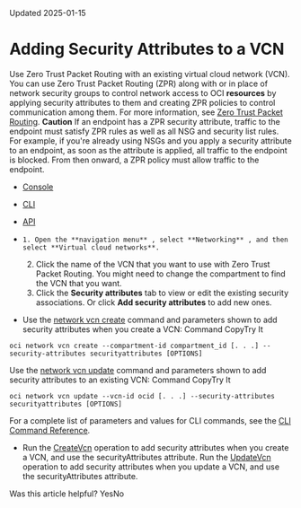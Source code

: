 Updated 2025-01-15
# Adding Security Attributes to a VCN
Use Zero Trust Packet Routing with an existing virtual cloud network (VCN). 
You can use Zero Trust Packet Routing (ZPR) along with or in place of network security groups to control network access to OCI **resources** by applying security attributes to them and creating ZPR policies to control communication among them. For more information, see [Zero Trust Packet Routing](https://docs.oracle.com/iaas/Content/zero-trust-packet-routing/home.htm). 
**Caution** If an endpoint has a ZPR security attribute, traffic to the endpoint must satisfy ZPR rules as well as all NSG and security list rules. For example, if you're already using NSGs and you apply a security attribute to an endpoint, as soon as the attribute is applied, all traffic to the endpoint is blocked. From then onward, a ZPR policy must allow traffic to the endpoint.
  * [Console](https://docs.oracle.com/en-us/iaas/Content/Network/Tasks/manage_sec_assn_vcn.htm)
  * [CLI](https://docs.oracle.com/en-us/iaas/Content/Network/Tasks/manage_sec_assn_vcn.htm)
  * [API](https://docs.oracle.com/en-us/iaas/Content/Network/Tasks/manage_sec_assn_vcn.htm)


  *     1. Open the **navigation menu** , select **Networking** , and then select **Virtual cloud networks**.
    2. Click the name of the VCN that you want to use with Zero Trust Packet Routing. You might need to change the compartment to find the VCN that you want.
    3. Click the **Security attributes** tab to view or edit the existing security associations. Or click **Add security attributes** to add new ones.
  * Use the [network vcn create](https://docs.oracle.com/iaas/tools/oci-cli/latest/oci_cli_docs/cmdref/network/vcn/create.html) command and parameters shown to add security attributes when you create a VCN:
Command
CopyTry It
```
oci network vcn create --compartment-id compartment_id [. . .] --security-attributes securityattributes [OPTIONS]
```

Use the [network vcn update](https://docs.oracle.com/iaas/tools/oci-cli/latest/oci_cli_docs/cmdref/network/vcn/update.html) command and parameters shown to add security attributes to an existing VCN:
Command
CopyTry It
```
oci network vcn update --vcn-id ocid [. . .] --security-attributes securityattributes [OPTIONS] 
```

For a complete list of parameters and values for CLI commands, see the [CLI Command Reference](https://docs.oracle.com/iaas/tools/oci-cli/latest).
  * Run the [CreateVcn](https://docs.oracle.com/iaas/api/#/en/iaas/latest/Vcn/CreateVcn) operation to add security attributes when you create a VCN, and use the securityAttributes attribute.
Run the [UpdateVcn](https://docs.oracle.com/iaas/api/#/en/iaas/latest/Vcn/UpdateVcn) operation to add security attributes when you update a VCN, and use the securityAttributes attribute.


Was this article helpful?
YesNo

